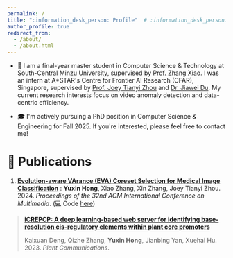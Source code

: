 ```yaml
---
permalink: /
title: ":information_desk_person: Profile"  # :information_desk_person:, :raising_hand:
author_profile: true
redirect_from: 
  - /about/
  - /about.html
---
```


- :page_with_curl: I am a final-year master student in Computer Science & Technology at South-Central Minzu University, supervised by [Prof. Zhang Xiao](https://scholar.google.com/citations?user=yGg0OisAAAAJ&hl=en). I was an intern at A*STAR's Centre for Frontier AI Research (CFAR), Singapore, supervised by [Prof. Joey Tianyi Zhou](https://joeyzhouty.github.io/index.html) and [Dr. Jiawei Du](https://scholar.google.com/citations?user=WrJKEzEAAAAJ&hl=en). My current research interests focus on video anomaly detection and data-centric efficiency.

- :mortar_board: I'm actively pursuing a PhD position in Computer Science & Engineering for Fall 2025. If you're interested, please feel free to contact me!


:bookmark_tabs: Publications
======

1. [**Evolution-aware VArance (EVA) Coreset Selection for Medical Image Classification**](https://arxiv.org/pdf/2406.05677.pdf)
:  **Yuxin Hong**, Xiao Zhang, Xin Zhang, Joey Tianyi Zhou. 2024. _Proceedings of the 32nd ACM International Conference on Multimedia_. (:computer: Code [here](https://github.com/xxxx-Bella/EVA))

> [**iCREPCP: A deep learning-based web server for identifying base-resolution cis-regulatory elements within plant core promoters**](https://www.cell.com/plant-communications/fulltext/S2590-3462(22)00292-9#secsectitle0020)
> 
> Kaixuan Deng, Qizhe Zhang, **Yuxin Hong**, Jianbing Yan, Xuehai Hu. 2023. _Plant Communications_.

